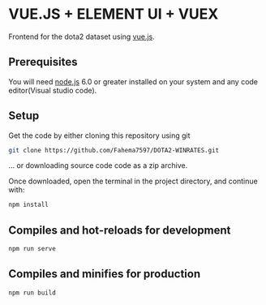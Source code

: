 # VUE.JS + ELEMENT UI + VUEX

Frontend for the dota2 dataset using [vue.js](https://vuejs.org/).

## Prerequisites

You will need [node.js](https://nodejs.org/en/) 6.0 or greater installed on your system and any code editor(Visual studio code). 

## Setup
Get the code by either cloning this repository using git

``` bash
git clone https://github.com/Fahema7597/DOTA2-WINRATES.git
```
... or downloading source code code as a zip archive.

Once downloaded, open the terminal in the project directory, and continue with:
``` bash
npm install
```
## Compiles and hot-reloads for development
```bash
npm run serve
```

## Compiles and minifies for production
```bash
npm run build
```






